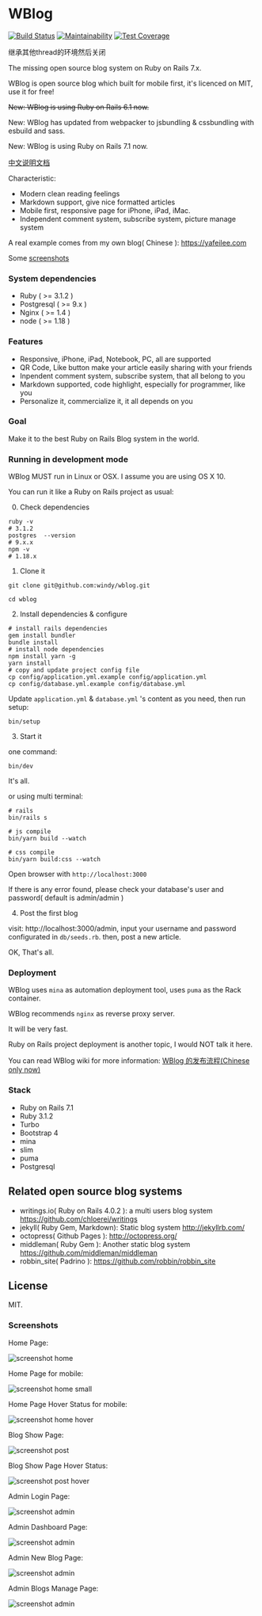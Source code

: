WBlog
=======
[![Build Status](https://travis-ci.org/windy/wblog.svg?branch=master)](https://travis-ci.org/windy/wblog)
[![Maintainability](https://api.codeclimate.com/v1/badges/545d8372a9dda70b77fe/maintainability)](https://codeclimate.com/github/windy/wblog/maintainability)
[![Test Coverage](https://api.codeclimate.com/v1/badges/545d8372a9dda70b77fe/test_coverage)](https://codeclimate.com/github/windy/wblog/test_coverage)

继承其他thread的环境然后关闭

The missing open source blog system on Ruby on Rails 7.x.

WBlog is open source blog which built for mobile first, it's licenced on MIT, use it for free!

~~New: WBlog is using Ruby on Rails 6.1 now.~~

New: WBlog has updated from webpacker to jsbundling & cssbundling with esbuild and sass.

New: WBlog is using Ruby on Rails 7.1 now.

[中文说明文档](/README.zh-CN.md)

Characteristic:

* Modern clean reading feelings
* Markdown support, give nice formatted articles
* Mobile first, responsive page for iPhone, iPad, iMac.
* Independent comment system, subscribe system, picture manage system

A real example comes from my own blog( Chinese ): <https://yafeilee.com>

Some [screenshots](#screenshots)

### System dependencies

* Ruby ( >= 3.1.2 )
* Postgresql ( >= 9.x )
* Nginx ( >= 1.4 )
* node ( >= 1.18 )

### Features

* Responsive, iPhone, iPad, Notebook, PC, all are supported
* QR Code, Like button make your article easily sharing with your friends
* Inpendent comment system, subscribe system, that all belong to you
* Markdown supported, code highlight, especially for programmer, like you
* Personalize it, commercialize it, it all depends on you

### Goal

Make it to the best Ruby on Rails Blog system in the world.

### Running in development mode

WBlog MUST run in Linux or OSX. I assume you are using OS X 10.

You can run it like a Ruby on Rails project as usual:

0. Check dependencies

  ```shell
  ruby -v
  # 3.1.2
  postgres  --version
  # 9.x.x
  npm -v
  # 1.18.x
  ```

1. Clone it

  `git clone git@github.com:windy/wblog.git`

  `cd wblog`

2. Install dependencies & configure

  ```shell
  # install rails dependencies
  gem install bundler
  bundle install
  # install node dependencies
  npm install yarn -g
  yarn install
  # copy and update project config file
  cp config/application.yml.example config/application.yml
  cp config/database.yml.example config/database.yml
  ```

  Update `application.yml` & `database.yml` 's content as you need, then run setup:

  ```shell
  bin/setup
  ```

3. Start it

  one command:

  ```shell
  bin/dev
  ```

  It's all.

  or using multi terminal:

  ```shell
  # rails
  bin/rails s
  ```

  ```shell
  # js compile
  bin/yarn build --watch
  ```

  ```shell
  # css compile
  bin/yarn build:css --watch
  ```

  Open browser with `http://localhost:3000`

  If there is any error found, please check your database's user and password( default is admin/admin )

4. Post the first blog

  visit: http://localhost:3000/admin, input your username and password configurated in `db/seeds.rb`.
  then, post a new article.

OK, That's all.

### Deployment

WBlog uses `mina` as automation deployment tool, uses `puma` as the Rack container.

WBlog recommends `nginx` as reverse proxy server.

It will be very fast.

Ruby on Rails project deployment is another topic, I would NOT talk it here.

You can read WBlog wiki for more information: [WBlog 的发布流程(Chinese only now)](https://github.com/windy/wblog/wiki)

### Stack

* Ruby on Rails 7.1
* Ruby 3.1.2
* Turbo
* Bootstrap 4
* mina
* slim
* puma
* Postgresql

## Related open source blog systems

* writings.io( Ruby on Rails 4.0.2 ): a multi users blog system <https://github.com/chloerei/writings>
* jekyll( Ruby Gem, Markdown): Static blog system <http://jekyllrb.com/>
* octopress( Github Pages ): <http://octopress.org/>
* middleman( Ruby Gem ): Another static blog system <https://github.com/middleman/middleman>
* robbin_site( Padrino ): <https://github.com/robbin/robbin_site>

## License

MIT.

### Screenshots

Home Page:

![screenshot home](https://github.com/windy/wblog/raw/master/doc/wblog_s_en/home.png)

Home Page for mobile:

![screenshot home small](https://github.com/windy/wblog/raw/master/doc/wblog_s_en/home-small.png)

Home Page Hover Status for mobile:

![screenshot home hover](https://github.com/windy/wblog/raw/master/doc/wblog_s_en/home-small-hover.png)

Blog Show Page:

![screenshot post](https://github.com/windy/wblog/raw/master/doc/wblog_s_en/post.png)

Blog Show Page Hover Status:

![screenshot post hover](https://github.com/windy/wblog/raw/master/doc/wblog_s_en/post-hover.png)

Admin Login Page:

![screenshot admin](https://github.com/windy/wblog/raw/master/doc/wblog_s_en/admin-login.png)

Admin Dashboard Page:

![screenshot admin](https://github.com/windy/wblog/raw/master/doc/wblog_s_en/admin-dashboard.png)

Admin New Blog Page:

![screenshot admin](https://github.com/windy/wblog/raw/master/doc/wblog_s_en/admin-post.png)

Admin Blogs Manage Page:

![screenshot admin](https://github.com/windy/wblog/raw/master/doc/wblog_s_en/admin-posts.png)
